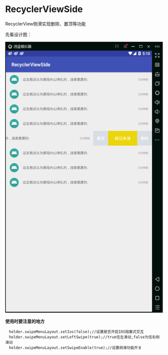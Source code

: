 # RecyclerViewSide
RecyclerView侧滑实现删除、置顶等功能

先看设计图：

![1](https://github.com/wuqingsen/RecyclerViewSide/blob/master/%E6%95%88%E6%9E%9C%E5%9B%BE/1.png)

**使用时要注意的地方**

```
　holder.swipeMenuLayout.setIos(false);//设置是否开启IOS阻塞式交互
　holder.swipeMenuLayout.setLeftSwipe(true);//true往左滑动,false为往右侧滑动
　holder.swipeMenuLayout.setSwipeEnable(true);//设置侧滑功能开关
```
